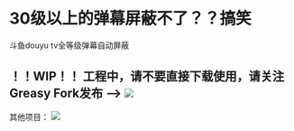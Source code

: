 # 30级以上的弹幕屏蔽不了？？搞笑
斗鱼douyu tv全等级弹幕自动屏蔽

## ！！WIP！！ 工程中，请不要直接下载使用，请关注Greasy Fork发布 --> <a href="https://greasyfork.org/zh-CN/users/1040485-jliebev" target="_blank"><img src="https://img.shields.io/badge/GreasyFork-1-blue"></a>
其他项目：
<a href="https://github.com/LiebeV/disable-DY-blur" target="_blank"><img src="https://img.shields.io/badge/关闭虚化背景+全量弹幕屏蔽-v1.3-green?logo=github"></a>
